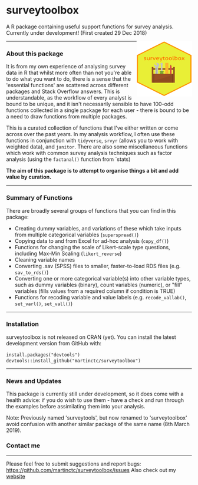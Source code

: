 # surveytoolbox
A R package containing useful support functions for survey analysis.
Currently under development! 
(First created 29 Dec 2018)


<img src="icons/surveytoolbox_hex.svg?sanitize=true" align="right" height = 150 width = 150/>

------------------------------------------------------------------------

### About this package

It is from my own experience of analysing survey data in R that whilst more often than not you're able to do what you want to do, there is a sense that the 'essential functions' are scattered across different packages and Stack Overflow answers. This is understandable, as the workflow of every analyst is bound to be unique, and it  isn't necessarily sensible to have 100-odd functions collected in a single package for each user - there is bound to be a need to draw functions from multiple packages.  

This is a curated collection of functions that I've either written or come across over the past years. In my analysis workflow, I often use these functions in conjunction with `tidyverse`, `srvyr` (allows you to work with weighted data), and `janitor`. There are also some miscellaneous functions which work with common survey analysis techniques such as factor analysis (using the `factanal()` function from `stats)

**The aim of this package is to attempt to organise things a bit and add value by curation.**

---

### Summary of Functions

There are broadly several groups of functions that you can find in this package:
- Creating dummy variables, and variations of these which take inputs from multiple categorical variables (`superspread()`)
- Copying data to and from Excel for ad-hoc analysis (`copy_df()`)
- Functions for changing the scale of Likert-scale type questions, including Max-Min Scaling (`likert_reverse`)
- Cleaning variable names
- Converting .sav (SPSS) files to smaller, faster-to-load RDS files (e.g. `sav_to_rds()`)
- Converting one or more categorical variable(s) into other variable types, such as dummy variables (binary), count variables (numeric), or "fill" variables (fills values from a required column if condition is TRUE)
- Functions for recoding variable and value labels (e.g. `recode_vallab()`, `set_varl()`, `set_vall()`)

---

### Installation

surveytoolbox is not released on CRAN (yet). 
You can install the latest development version from GitHub with:

```
install.packages("devtools")
devtools::install_github("martinctc/surveytoolbox")
```

---

### News and Updates

This package is currently still under development, so it does come with a health advice: if you do wish to use them - have a check and run through the examples before assimilating them into your analysis. 

Note: Previously named 'surveytools', but now renamed to 'surveytoolbox' avoid confusion with another similar package of the same name (8th March 2019).

### Contact me
---
Please feel free to submit suggestions and report bugs: <https://github.com/martinctc/surveytoolbox/issues>
Also check out my [website](https://martinctc.github.io)
